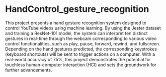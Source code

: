 # HandControl_gesture_recognition


This project presents a hand gesture recognition system designed to control YouTube videos using machine learning. By using the Jester dataset and training a ResNet-101 model, the system can interpret ten distinct gestures in real-time through the webcam corresponding to various video control functionalities, such as play, pause, forward, rewind, and fullscreen. Depending on the hand gestures predicted, the corresponding keystrokes (keyboard shortcuts) will be sent to trigger actions on a computer. With a real-world accuracy of 75%, this project demonstrates the potential for touchless human-computer interaction (HCI) and sets the groundwork for further advancements.


